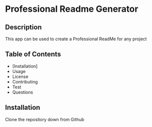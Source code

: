 # Professional Readme Generator

## Description

This app can be used to create a Professional ReadMe for any project

## Table of Contents

- [Installation]
- Usage
- License 
- Contributing
- Test
- Questions

## Installation

Clone the repository down from Github
